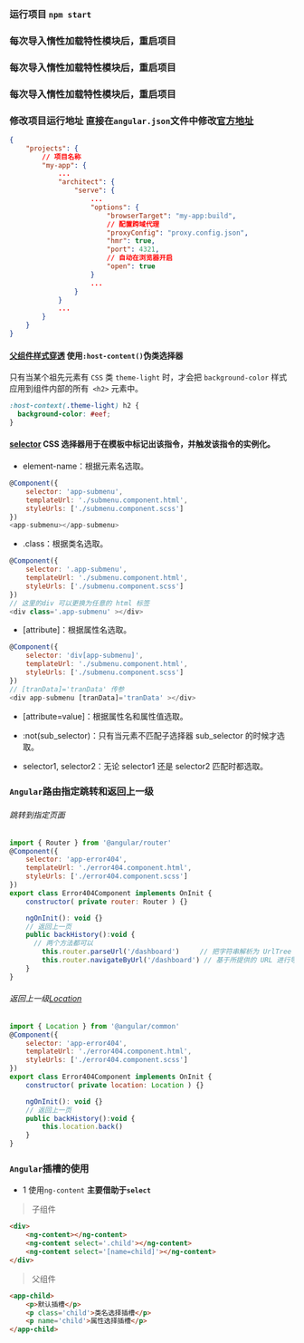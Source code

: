 ### 运行项目 `npm start`
### 每次导入惰性加载特性模块后，重启项目
### 每次导入惰性加载特性模块后，重启项目
### 每次导入惰性加载特性模块后，重启项目
### 修改项目运行地址 直接在`angular.json`文件中修改[官方地址](https://angular.cn/cli/serve)
```json
{
    "projects": {
        // 项目名称
        "my-app": {
            ...
            "architect": {
                "serve": {
                    ...
                    "options": {
                        "browserTarget": "my-app:build",
                        // 配置跨域代理
                        "proxyConfig": "proxy.config.json",
                        "hmr": true,
                        "port": 4321,
                        // 自动在浏览器开启
                        "open": true
                    }
                    ...
                }
            }
            ...
        }
    }
}
```



#### [父组件样式穿透](https://angular.cn/guide/component-styles#host-context) 使用`:host-content()`伪类选择器
只有当某个祖先元素有 `CSS` 类 `theme-light` 时，才会把 `background-color` 样式应用到组件内部的所有` <h2>` 元素中。
```css
:host-context(.theme-light) h2 {
  background-color: #eef;
}
```
#### [selector](https://angular.cn/api/core/Directive#selector)  CSS 选择器用于在模板中标记出该指令，并触发该指令的实例化。
- element-name：根据元素名选取。
```js
@Component({
    selector: 'app-submenu',
    templateUrl: './submenu.component.html',
    styleUrls: ['./submenu.component.scss']
})
<app-submenu></app-submenu>
```

- .class：根据类名选取。
```js
@Component({
    selector: '.app-submenu',
    templateUrl: './submenu.component.html',
    styleUrls: ['./submenu.component.scss']
})
// 这里的div 可以更换为任意的 html 标签
<div class='.app-submenu' ></div>
```

- [attribute]：根据属性名选取。
```js
@Component({
    selector: 'div[app-submenu]',
    templateUrl: './submenu.component.html',
    styleUrls: ['./submenu.component.scss']
})
// [tranData]='tranData' 传参
<div app-submenu [tranData]='tranData' ></div>
```

- [attribute=value]：根据属性名和属性值选取。

- :not(sub_selector)：只有当元素不匹配子选择器 sub_selector 的时候才选取。

- selector1, selector2：无论 selector1 还是 selector2 匹配时都选取。

### `Angular`路由指定跳转和返回上一级
###### 跳转到指定页面
```js
import { Router } from '@angular/router'
@Component({
    selector: 'app-error404',
    templateUrl: './error404.component.html',
    styleUrls: ['./error404.component.scss']
})
export class Error404Component implements OnInit {
    constructor( private router: Router ) {}

    ngOnInit(): void {}
    // 返回上一页
    public backHistory():void {
      // 两个方法都可以
        this.router.parseUrl('/dashboard')     // 把字符串解析为 UrlTree
        this.router.navigateByUrl('/dashboard') // 基于所提供的 URL 进行导航，必须使用绝对路径
    }
}
```
###### 返回上一级[Location](https://angular.cn/api/common/Location#location)
```js
import { Location } from '@angular/common'
@Component({
    selector: 'app-error404',
    templateUrl: './error404.component.html',
    styleUrls: ['./error404.component.scss']
})
export class Error404Component implements OnInit {
    constructor( private location: Location ) {}

    ngOnInit(): void {}
    // 返回上一页
    public backHistory():void {
        this.location.back()
    }
}
```

### `Angular`插槽的使用
- 1 使用`ng-content` **主要借助于`select`**
> 子组件
```html
<div>
    <ng-content></ng-content>
    <ng-content select='.child'></ng-content>
    <ng-content select='[name=child]'></ng-content>
</div>
```
>父组件
```html
<app-child>
    <p>默认插槽</p>
    <p class='child'>类名选择插槽</p>
    <p name='child'>属性选择插槽</p>
</app-child>
```